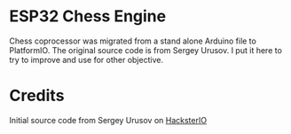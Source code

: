 

# ESP32 Chess Engine

Chess coprocessor was migrated from a stand alone Arduino file to PlatformIO. The original source code is from Sergey Urusov. I put it here to try to improve and use for other objective.


# Credits

Initial source code from Sergey Urusov on [HacksterIO](https://www.hackster.io/Sergey_Urusov/esp32-chess-engine-c29dd9)
